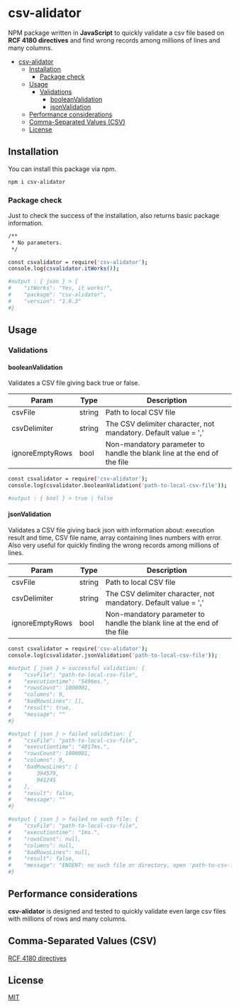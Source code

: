 # csv-alidator

NPM package written in **JavaScript** to quickly validate a csv file based on **RCF 4180 directives** and find wrong records among millions of lines and many columns.

- [csv-alidator](#csv-alidator)
  - [Installation](#installation)
    - [Package check](#package-check)
  - [Usage](#usage)
    - [Validations](#validations)
      - [booleanValidation](#booleanvalidation)
      - [jsonValidation](#jsonvalidation)
  - [Performance considerations](#performance-considerations)
  - [Comma-Separated Values (CSV)](#comma-separated-values-csv)
  - [License](#license)

## Installation

You can install this package via npm.

```bash
npm i csv-alidator
```

### Package check

Just to check the success of the installation, also returns basic package information.

```bash
/**
 * No parameters.
 */

const csvalidator = require('csv-alidator');
console.log(csvalidator.itWorks());

#output : { json } > {
#    "itWorks": "Yes, it works!",
#    "package": "csv-alidator",
#    "version": "1.0.3"
#}
```

## Usage

### Validations

#### booleanValidation

Validates a CSV file giving back true or false.

| Param | Type | Description |
| ----- | ---- | ----------- |
| csvFile | string | Path to local CSV file |
| csvDelimiter | string | The CSV delimiter character, not mandatory. Default value = ',' |
| ignoreEmptyRows | bool | Non-mandatory parameter to handle the blank line at the end of the file |

```bash
const csvalidator = require('csv-alidator');
console.log(csvalidator.booleanValidation('path-to-local-csv-file'));

#output : { bool } > true | false
```

#### jsonValidation

Validates a CSV file giving back json with information about:
execution result and time, CSV file name, array containing lines numbers with error.
Also very useful for quickly finding the wrong records among millions of lines.

| Param | Type | Description |
| ----- | ---- | ----------- |
| csvFile | string | Path to local CSV file |
| csvDelimiter | string | The CSV delimiter character, not mandatory. Default value = ',' |
| ignoreEmptyRows | bool | Non-mandatory parameter to handle the blank line at the end of the file |

```bash
const csvalidator = require('csv-alidator');
console.log(csvalidator.jsonValidation('path-to-local-csv-file'));

#output { json } > successful validation: {
#    "csvFile": "path-to-local-csv-file",
#    "executiontime": "5496ms.",
#    "rowsCount": 1000001,
#    "columns": 9,
#    "badRowsLines": [],
#    "result": true,
#    "message": ""
#}

#output { json } > failed validation: {
#    "csvFile": "path-to-local-csv-file",
#    "executiontime": "4817ms.",
#    "rowsCount": 1000001,
#    "columns": 9,
#    "badRowsLines": [
#        394579,
#        941245
#    ],
#    "result": false,
#    "message": ""
#}

#output { json } > failed no such file: {
#    "csvFile": "path-to-local-csv-file",
#    "executiontime": "1ms.",
#    "rowsCount": null,
#    "columns": null,
#    "badRowsLines": null,
#    "result": false,
#    "message": "ENOENT: no such file or directory, open 'path-to-csv-file'"
#}
```

## Performance considerations

**csv-alidator** is designed and tested to quickly validate even large csv files with millions of rows and many columns.

## Comma-Separated Values (CSV)

[RCF 4180 directives](https://www.rfc-editor.org/rfc/rfc4180.html)

## License

[MIT](https://opensource.org/blog/license/mit)
